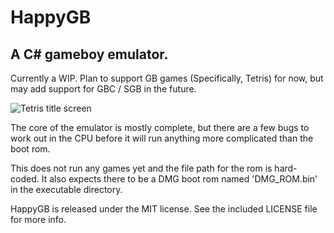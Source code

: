 HappyGB
===

A C# gameboy emulator.
---

Currently a WIP. Plan to support GB games (Specifically, Tetris) 
for now, but may add support for GBC / SGB in the future.

![Tetris title screen](http://imgur.com/sAysnCM.png)

The core of the emulator is mostly complete, but there are a few bugs to work out in the CPU before it will run anything more complicated than the boot rom.

This does not run any games yet and the file path for the rom is hard-coded. It also expects there to be a DMG boot rom named 'DMG_ROM.bin' in the executable directory.

HappyGB is released under the MIT license. See the included LICENSE file for more info. 

